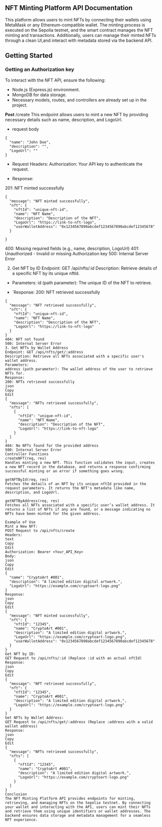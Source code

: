 ## NFT Minting Platform API Documentation
This platform allows users to mint NFTs by connecting their wallets using MetaMask or any Ethereum-compatible wallet. The minting process is executed on the Sepolia testnet, and the smart contract manages the NFT minting and transactions. Additionally, users can manage their minted NFTs through a clean UI,and  interact with metadata stored via the backend API.
## Getting Started

### Getting an Authorization key
To interact with the NFT API, ensure the following:
- Node.js (Express.js) environment.
- MongoDB for data storage.
- Necessary models, routes, and controllers are already set up in the project.

**Post** /create
This endpoint allows users to mint a new NFT by providing necessary details such as name, description, and LogoUrl.
- request body
```
{
  "name": "John Doe",
  "description": "",
  "LogoUrl": ""
}

```
- Request Headers:
Authorization: Your API key to authenticate the request.

- Response:

201: NFT minted successfully
```
{
  "message": "NFT minted successfully",
  "nft": {
    "nftId": "unique-nft-id",
    "name": "NFT Name",
    "description": "Description of the NFT",
    "LogoUrl": "https://link-to-nft-logo",
    "userWalletAddress": "0x1234567890abcdef1234567890abcdef12345678"
  }
  
}
```

400: Missing required fields (e.g., name, description, LogoUrl)
401: Unauthorized - Invalid or missing Authorization key
500: Internal Server Error



2. Get NFT by ID
Endpoint: GET /api/nfts/:id
Description: Retrieve details of a specific NFT by its unique nftId.
- Parameters:
id (path parameter): The unique ID of the NFT to retrieve.

- `Response:
200: NFT retrieved successfully


```
{
  "message": "NFT retrieved successfully",
  "nft": {
    "nftId": "unique-nft-id",
    "name": "NFT Name",
    "description": "Description of the NFT",
    "LogoUrl": "https://link-to-nft-logo"
  }
}
404: NFT not found
500: Internal Server Error
3. Get NFTs by Wallet Address
Endpoint: GET /api/nfts/get/:address
Description: Retrieve all NFTs associated with a specific user's wallet address.
Parameters:
address (path parameter): The wallet address of the user to retrieve NFTs for.
Response:
200: NFTs retrieved successfully
json
Copy
Edit
{
  "message": "NFTs retrieved successfully",
  "nfts": [
    {
      "nftId": "unique-nft-id",
      "name": "NFT Name",
      "description": "Description of the NFT",
      "LogoUrl": "https://link-to-nft-logo"
    }
  ]
}
404: No NFTs found for the provided address
500: Internal Server Error
Controller Functions
createNFT(req, res)
Handles minting a new NFT. This function validates the input, creates a new NFT record in the database, and returns a response confirming successful minting or an error if something goes wrong.

getNFTById(req, res)
Fetches the details of an NFT by its unique nftId provided in the request parameters. It returns the NFT's metadata like name, description, and LogoUrl.

getNFTByAddress(req, res)
Fetches all NFTs associated with a specific user’s wallet address. It returns a list of NFTs if any are found, or a message indicating no NFTs have been minted for the given address.

Example of Use
Mint a New NFT:
POST Request to /api/nfts/create
Headers:
text
Copy
Edit
Authorization: Bearer <Your_API_Key>
Body:
json
Copy
Edit
{
  "name": "CryptoArt #001",
  "description": "A limited edition digital artwork.",
  "LogoUrl": "https://example.com/cryptoart-logo.png"
}
Response:
json
Copy
Edit
{
  "message": "NFT minted successfully",
  "nft": {
    "nftId": "12345",
    "name": "CryptoArt #001",
    "description": "A limited edition digital artwork.",
    "LogoUrl": "https://example.com/cryptoart-logo.png",
    "userWalletAddress": "0x1234567890abcdef1234567890abcdef12345678"
  }
}
Get NFT by ID:
GET Request to /api/nfts/:id (Replace :id with an actual nftId)
Response:
json
Copy
Edit
{
  "message": "NFT retrieved successfully",
  "nft": {
    "nftId": "12345",
    "name": "CryptoArt #001",
    "description": "A limited edition digital artwork.",
    "LogoUrl": "https://example.com/cryptoart-logo.png"
  }
}
Get NFTs by Wallet Address:
GET Request to /api/nfts/get/:address (Replace :address with a valid wallet address)
Response:
json
Copy
Edit
{
  "message": "NFTs retrieved successfully",
  "nfts": [
    {
      "nftId": "12345",
      "name": "CryptoArt #001",
      "description": "A limited edition digital artwork.",
      "LogoUrl": "https://example.com/cryptoart-logo.png"
    }
  ]
}
Conclusion
The NFT Minting Platform API provides endpoints for minting, retrieving, and managing NFTs on the Sepolia testnet. By connecting your wallet and interacting with the API, users can mint their NFTs and retrieve them using unique identifiers or wallet addresses. The backend ensures data storage and metadata management for a seamless NFT experience.








